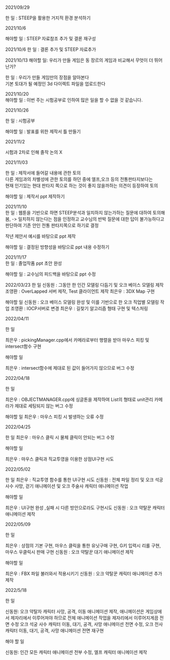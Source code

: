 2021/09/29

한 일 : STEEP을 활용한 거지적 환경 분석하기

2021/10/6

해야할 일 : STEEP 자료참조 추가 및 결론 재구성  
  
2021/10/6
한 일 : 결론 추가 및 STEEP 자료추가  
  
2021/10/13
해야할 일:   우리가 만들 게임은 동 장르의 게임과 비교해서 무엇이 더 뛰어난가?

한 일 : 우리가 만들 게임만의 장점을 알아본다  
기본 토대가 될 예정인 3d 다이렉트 파일을 업로드한다  

2021/10/20  
해야할 일 : 이번 주는 시험공부로 인하여 많은 일을 할 수 없을 것 같습니다.

2021/10/26

한 일 : 시험공부

해야할 일 : 발표를 위한 제작서 틀 만들기

2021/11/2

시험과 2차로 인해 졸작 논의 X

2021/11/03  

한 일 : 제작서에 들어갈 내용에 관한 토의  
다른 게임과의 차별성에 관한 토의를 하던 중에 엘프,오크 등의 전통판타지보다는  
현재 인기있는 현대 판타지 쪽으로 하는 것이 좋지 않을까하는 의견이 등장하여 토의  

해야할 일 : 제작서 ppt 제작하기

2021/11/10  
한 일 : 웹툰을 기반으로 하면 STEEP분석과 일치하지 않는가하는 질문에 대하여 토의해봄,
-> 일치하지 않는다는 점을 인정하고 교수님의 반박 질문에 대한 답이 불가능하다고 판단하여 기존 안인 전통 판타지쪽으로 하기로 결정

작년 제안서 예시를 바탕으로 ppt 제작

해야할 일 : 결정된 방향성을 바탕으로 ppt 내용 수정하기

2021/11/17  
한 일 : 졸업작품 ppt 초안 완성

해야할 일 : 교수님의 피드백을 바탕으로 ppt 수정

2022/03/23
한 일
신동원 : 그동안 한 인간 모델링 다듬기 및 오크 베이스 모델링 제작
조영환 : OverLapped 서버 제작, Test 클라이언트 제작
최은우 : 3DX Map 구현

해야할 일
신동원 : 오크 베이스 모델링 완성 및 이를 기반으로 한 오크 직업별 모델링 작업
조영환 : IOCP서버로 변경
최은우 : 길찾기 알고리즘 형태 구현 및 텍스처링

2022/04/11

한 일

최은우 : pickingManager.cpp에서 카메라로부터 행렬을 받아 마우스 피킹 및 intersect함수 구현

해야할 일 

최은우 : intersect함수에 제대로 된 값이 들어가지 않으므로 버그 수정

2022/04/18

한 일

최은우 : OBJECTMANAGER.cpp에 싱글톤을 제작하여 List의 형태로 unit관리
카메라가 제대로 세팅되지 않는 버그 수정

해야할 일
최은우 : 마우스 피킹 시 발생하는 오류 수정

2022/04/25

한 일
최은우 : 마우스 클릭 시 물체 클릭이 안되는 버그 수정

해야할 일

최은우 : 마우스 클릭과 직교투영을 이용한 상점UI구현 시도

2022/05/02

한 일
최은우 : 직교투영 함수를 통한 UI구현 시도
신동원 : 전체 파일 정리 및 오크 석궁사수 사망, 걷기 애니메이션 및 오크 주술사 캐릭터 애니메이션 작업

해야할 일

최은우 : UI구현 완성 ,실패 시 다른 방안으로라도 구현시도
신동원 : 오크 약탈꾼 캐릭터 애니메이션 제작

2022/05/09

한 일

최은우 : 상점의 기본 구현, 마우스 클릭을 통한 유닛구매 구현, G키 입력시 리롤 구현, 마우스 우클릭시 판매 구현
신동원 : 오크 약탈꾼 대기 애니메이션 제작

해야할 일 

최은우 : FBX 파일 불러와서 적용시키기
신동원 : 오크 약탈꾼 캐릭터 애니메이션 추가 제작

2022/5/18

한 일 

신동원: 오크 약탈자 캐릭터 사망, 공격, 이동 애니메이션 제작, 애니메이션은 게임상에서 제자리에서 이루어져야 하므로 전체 애니메이션 작업을 제자리에서 이루어지게끔 전면 수정
오크 석궁 사수 캐릭터 이동, 대기, 공격, 사망 애니메이션 전면 수정, 오크 전사 캐릭터 이동, 대기, 공격, 사망 애니메이션 전면 재구현

해야 할 일

신동원: 인간 모든 캐릭터 애니메이션 전부 수정, 엘프 캐릭터 애니메이션 제작
